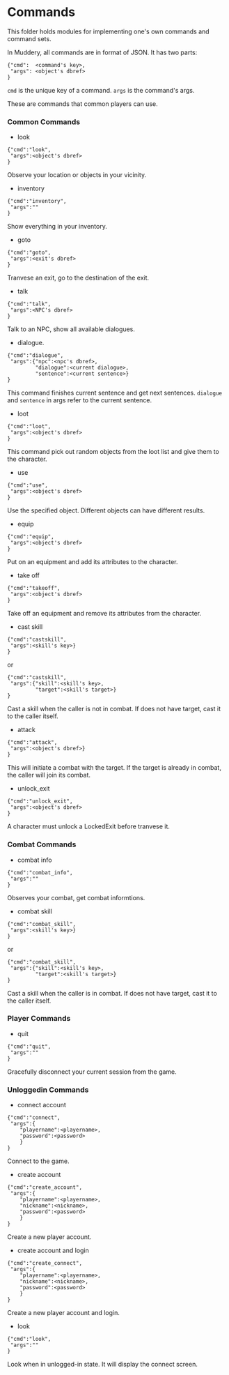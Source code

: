 # Commands

This folder holds modules for implementing one's own commands and
command sets. 

In Muddery, all commands are in format of JSON. It has two parts:
```
{"cmd":  <command's key>,
 "args": <object's dbref>
}
```

`cmd` is the unique key of a command. `args` is the command's args.

These are commands that common players can use.

### Common Commands

* look
```
{"cmd":"look",
 "args":<object's dbref>
}
```
Observe your location or objects in your vicinity.


* inventory
```
{"cmd":"inventory",
 "args":""
}
```
Show everything in your inventory.


* goto
```
{"cmd":"goto",
 "args":<exit's dbref>
}
```
Tranvese an exit, go to the destination of the exit.


* talk
```
{"cmd":"talk",
 "args":<NPC's dbref>
}
```
Talk to an NPC, show all available dialogues.


* dialogue.
```
{"cmd":"dialogue",
 "args":{"npc":<npc's dbref>,
         "dialogue":<current dialogue>,
         "sentence":<current sentence>}
}
```
This command finishes current sentence and get next sentences.
`dialogue` and `sentence` in args refer to the current sentence.


* loot
```
{"cmd":"loot",
 "args":<object's dbref>
}
```
This command pick out random objects from the loot list and give them to the character.


* use
```
{"cmd":"use",
 "args":<object's dbref>
}
```
Use the specified object.
Different objects can have different results.


* equip
```
{"cmd":"equip",
 "args":<object's dbref>
}
```
Put on an equipment and add its attributes to the character.


* take off
```
{"cmd":"takeoff",
 "args":<object's dbref>
}
```
Take off an equipment and remove its attributes from the character.


* cast skill
```
{"cmd":"castskill",
 "args":<skill's key>}
}
```
or
```
{"cmd":"castskill",
 "args":{"skill":<skill's key>,
         "target":<skill's target>}
}
```
Cast a skill when the caller is not in combat. If does not have target, cast it to the caller itself.


* attack
```
{"cmd":"attack",
 "args":<object's dbref>}
}
```
This will initiate a combat with the target. If the target is already in combat, the caller will join its combat.


* unlock_exit
```
{"cmd":"unlock_exit",
 "args":<object's dbref>
}
```
A character must unlock a LockedExit before tranvese it.


### Combat Commands

* combat info
```
{"cmd":"combat_info",
 "args":""
}
```
Observes your combat, get combat informtions.


* combat skill
```
{"cmd":"combat_skill",
 "args":<skill's key>}
}
```
or
```
{"cmd":"combat_skill",
 "args":{"skill":<skill's key>,
         "target":<skill's target>}
}
```
Cast a skill when the caller is in combat. If does not have target, cast it to the caller itself.


### Player Commands

* quit
```
{"cmd":"quit",
 "args":""
}
```
Gracefully disconnect your current session from the game.


### Unloggedin Commands

* connect account
```
{"cmd":"connect",
 "args":{
    "playername":<playername>,
    "password":<password>
    }
}
```
Connect to the game.


* create account
```
{"cmd":"create_account",
 "args":{
    "playername":<playername>,
    "nickname":<nickname>,
    "password":<password>
    }
}
```
Create a new player account.


* create account and login
```
{"cmd":"create_connect",
 "args":{
    "playername":<playername>,
    "nickname":<nickname>,
    "password":<password>
    }
}
```
Create a new player account and login.


* look
```
{"cmd":"look",
 "args":""
}
```
Look when in unlogged-in state. It will display the connect screen.
